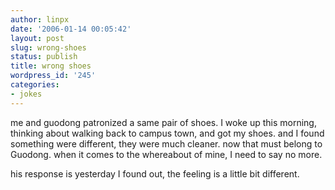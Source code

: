 ```yaml
---
author: linpx
date: '2006-01-14 00:05:42'
layout: post
slug: wrong-shoes
status: publish
title: wrong shoes
wordpress_id: '245'
categories:
- jokes
---
```


me and guodong patronized a same pair of shoes. I woke up this morning,
thinking about walking back to campus town, and got my shoes. and I found
something were different, they were much cleaner. now that must belong to
Guodong. when it comes to the whereabout of mine, I need to say no more.

  
his response is yesterday I found out, the feeling is a little bit different.

  
  


